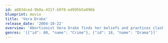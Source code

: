 ```yaml
---
id: a883dced-9b0a-431f-b9f8-ed995b5a096b
blueprint: movie
title: 'Vera Drake'
release_date: '2004-10-22'
overview: 'Abortionist Vera Drake finds her beliefs and practices clash with the mores of 1950s Britain – a conflict that leads to tragedy for her family.'
genres: '[{"id": 80, "name": "Crime"}, {"id": 18, "name": "Drama"}]'
---
```

